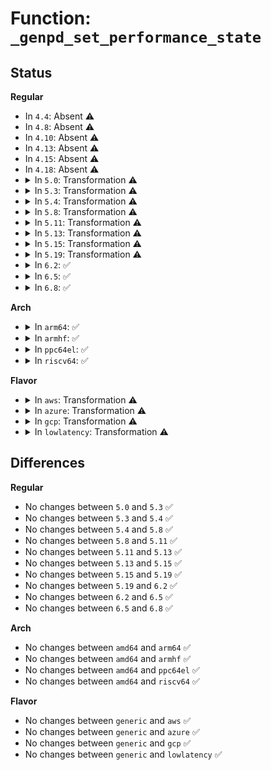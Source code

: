 # Function: <code>_genpd_set_performance_state</code>

## Status
<b>Regular</b>
<ul>
<li>
In <code>4.4</code>: Absent ⚠️
</li>
<li>
In <code>4.8</code>: Absent ⚠️
</li>
<li>
In <code>4.10</code>: Absent ⚠️
</li>
<li>
In <code>4.13</code>: Absent ⚠️
</li>
<li>
In <code>4.15</code>: Absent ⚠️
</li>
<li>
In <code>4.18</code>: Absent ⚠️
</li>
<li>
<details>
<summary>In <code>5.0</code>: Transformation ⚠️</summary>

```c
int _genpd_set_performance_state(struct generic_pm_domain *genpd, unsigned int state, int depth);
```

**Collision:** Unique Static

**Inline:** No

**Transformation:** True

**Instances:**

```
In drivers/base/power/domain.c (0)
Location: drivers/base/power/domain.c:287
Inline: False
Direct callers:
  - drivers/base/power/domain.c:dev_pm_genpd_set_performance_state
  - drivers/base/power/domain.c:_genpd_set_performance_state
  - drivers/base/power/domain.c:_genpd_set_performance_state
```
**Symbols:**

```
ffffffff816b7c90-ffffffff816b7e69: _genpd_set_performance_state (STB_LOCAL)
ffffffff816b943e-ffffffff816b945a: _genpd_set_performance_state.cold.23 (STB_LOCAL)
```
</details>
</li>
<li>
<details>
<summary>In <code>5.3</code>: Transformation ⚠️</summary>

```c
int _genpd_set_performance_state(struct generic_pm_domain *genpd, unsigned int state, int depth);
```

**Collision:** Unique Static

**Inline:** No

**Transformation:** True

**Instances:**

```
In drivers/base/power/domain.c (0)
Location: drivers/base/power/domain.c:290
Inline: False
Direct callers:
  - drivers/base/power/domain.c:dev_pm_genpd_set_performance_state
  - drivers/base/power/domain.c:_genpd_set_performance_state
  - drivers/base/power/domain.c:_genpd_set_performance_state
```
**Symbols:**

```
ffffffff816f18e0-ffffffff816f1abd: _genpd_set_performance_state (STB_LOCAL)
ffffffff816f352c-ffffffff816f354a: _genpd_set_performance_state.cold (STB_LOCAL)
```
</details>
</li>
<li>
<details>
<summary>In <code>5.4</code>: Transformation ⚠️</summary>

```c
int _genpd_set_performance_state(struct generic_pm_domain *genpd, unsigned int state, int depth);
```

**Collision:** Unique Static

**Inline:** No

**Transformation:** True

**Instances:**

```
In drivers/base/power/domain.c (0)
Location: drivers/base/power/domain.c:285
Inline: False
Direct callers:
  - drivers/base/power/domain.c:dev_pm_genpd_set_performance_state
  - drivers/base/power/domain.c:_genpd_set_performance_state
  - drivers/base/power/domain.c:_genpd_set_performance_state
```
**Symbols:**

```
ffffffff81716040-ffffffff8171621d: _genpd_set_performance_state (STB_LOCAL)
ffffffff8171794a-ffffffff81717968: _genpd_set_performance_state.cold (STB_LOCAL)
```
</details>
</li>
<li>
<details>
<summary>In <code>5.8</code>: Transformation ⚠️</summary>

```c
int _genpd_set_performance_state(struct generic_pm_domain *genpd, unsigned int state, int depth);
```

**Collision:** Unique Static

**Inline:** No

**Transformation:** True

**Instances:**

```
In drivers/base/power/domain.c (0)
Location: drivers/base/power/domain.c:285
Inline: False
Direct callers:
  - drivers/base/power/domain.c:dev_pm_genpd_set_performance_state
  - drivers/base/power/domain.c:_genpd_set_performance_state
  - drivers/base/power/domain.c:_genpd_set_performance_state
```
**Symbols:**

```
ffffffff817d2060-ffffffff817d22d5: _genpd_set_performance_state (STB_LOCAL)
ffffffff817d351a-ffffffff817d3535: _genpd_set_performance_state.cold (STB_LOCAL)
```
</details>
</li>
<li>
<details>
<summary>In <code>5.11</code>: Transformation ⚠️</summary>

```c
int _genpd_set_performance_state(struct generic_pm_domain *genpd, unsigned int state, int depth);
```

**Collision:** Unique Static

**Inline:** No

**Transformation:** True

**Instances:**

```
In drivers/base/power/domain.c (0)
Location: drivers/base/power/domain.c:300
Inline: False
Direct callers:
  - drivers/base/power/domain.c:dev_pm_genpd_set_performance_state
  - drivers/base/power/domain.c:_genpd_set_performance_state
  - drivers/base/power/domain.c:_genpd_set_performance_state
```
**Symbols:**

```
ffffffff817e6870-ffffffff817e6ae5: _genpd_set_performance_state (STB_LOCAL)
ffffffff81c0f002-ffffffff81c0f01d: _genpd_set_performance_state.cold (STB_LOCAL)
```
</details>
</li>
<li>
<details>
<summary>In <code>5.13</code>: Transformation ⚠️</summary>

```c
int _genpd_set_performance_state(struct generic_pm_domain *genpd, unsigned int state, int depth);
```

**Collision:** Unique Static

**Inline:** No

**Transformation:** True

**Instances:**

```
In drivers/base/power/domain.c (0)
Location: drivers/base/power/domain.c:312
Inline: False
Direct callers:
  - drivers/base/power/domain.c:dev_pm_genpd_set_performance_state
  - drivers/base/power/domain.c:_genpd_set_performance_state
  - drivers/base/power/domain.c:_genpd_set_performance_state
```
**Symbols:**

```
ffffffff817cac70-ffffffff817caee6: _genpd_set_performance_state (STB_LOCAL)
ffffffff81c0116c-ffffffff81c01187: _genpd_set_performance_state.cold (STB_LOCAL)
```
</details>
</li>
<li>
<details>
<summary>In <code>5.15</code>: Transformation ⚠️</summary>

```c
int _genpd_set_performance_state(struct generic_pm_domain *genpd, unsigned int state, int depth);
```

**Collision:** Unique Static

**Inline:** No

**Transformation:** True

**Instances:**

```
In drivers/base/power/domain.c (0)
Location: drivers/base/power/domain.c:312
Inline: False
Direct callers:
  - drivers/base/power/domain.c:_genpd_set_performance_state
  - drivers/base/power/domain.c:_genpd_set_performance_state
```
**Symbols:**

```
ffffffff81854d40-ffffffff81854fb6: _genpd_set_performance_state (STB_LOCAL)
ffffffff81d03fad-ffffffff81d03fc8: _genpd_set_performance_state.cold (STB_LOCAL)
```
</details>
</li>
<li>
<details>
<summary>In <code>5.19</code>: Transformation ⚠️</summary>

```c
int _genpd_set_performance_state(struct generic_pm_domain *genpd, unsigned int state, int depth);
```

**Collision:** Unique Static

**Inline:** No

**Transformation:** True

**Instances:**

```
In drivers/base/power/domain.c (0)
Location: drivers/base/power/domain.c:317
Inline: False
Direct callers:
  - drivers/base/power/domain.c:_genpd_set_performance_state
  - drivers/base/power/domain.c:_genpd_set_performance_state
```
**Symbols:**

```
ffffffff8199b9a0-ffffffff8199bc24: _genpd_set_performance_state (STB_LOCAL)
ffffffff81ecc8a2-ffffffff81ecc8bd: _genpd_set_performance_state.cold (STB_LOCAL)
```
</details>
</li>
<li>
<details>
<summary>In <code>6.2</code>: ✅</summary>

```c
int _genpd_set_performance_state(struct generic_pm_domain *genpd, unsigned int state, int depth);
```

**Collision:** Unique Static

**Inline:** No

**Transformation:** False

**Instances:**

```
In drivers/base/power/domain.c (ffffffff81b0cb90)
Location: drivers/base/power/domain.c:314
Inline: False
Direct callers:
  - drivers/base/power/domain.c:_genpd_set_performance_state
  - drivers/base/power/domain.c:_genpd_set_performance_state
```
**Symbols:**

```
ffffffff81b0cb90-ffffffff81b0ce27: _genpd_set_performance_state (STB_LOCAL)
```
</details>
</li>
<li>
<details>
<summary>In <code>6.5</code>: ✅</summary>

```c
int _genpd_set_performance_state(struct generic_pm_domain *genpd, unsigned int state, int depth);
```

**Collision:** Unique Static

**Inline:** No

**Transformation:** False

**Instances:**

```
In drivers/base/power/domain.c (ffffffff81b5ab90)
Location: drivers/base/power/domain.c:314
Inline: False
Direct callers:
  - drivers/base/power/domain.c:_genpd_set_performance_state
  - drivers/base/power/domain.c:_genpd_set_performance_state
```
**Symbols:**

```
ffffffff81b5ab90-ffffffff81b5ae27: _genpd_set_performance_state (STB_LOCAL)
```
</details>
</li>
<li>
<details>
<summary>In <code>6.8</code>: ✅</summary>

```c
int _genpd_set_performance_state(struct generic_pm_domain *genpd, unsigned int state, int depth);
```

**Collision:** Unique Static

**Inline:** No

**Transformation:** False

**Instances:**

```
In drivers/pmdomain/core.c (ffffffff81aa2650)
Location: drivers/pmdomain/core.c:313
Inline: False
Direct callers:
  - drivers/pmdomain/core.c:_genpd_set_performance_state
  - drivers/pmdomain/core.c:_genpd_set_performance_state
```
**Symbols:**

```
ffffffff81aa2650-ffffffff81aa28e7: _genpd_set_performance_state (STB_LOCAL)
```
</details>
</li>
</ul>
<b>Arch</b>
<ul>
<li>
<details>
<summary>In <code>arm64</code>: ✅</summary>

```c
int _genpd_set_performance_state(struct generic_pm_domain *genpd, unsigned int state, int depth);
```

**Collision:** Unique Static

**Inline:** No

**Transformation:** False

**Instances:**

```
In drivers/base/power/domain.c (ffff800010907200)
Location: drivers/base/power/domain.c:285
Inline: False
Direct callers:
  - drivers/base/power/domain.c:dev_pm_genpd_set_performance_state
  - drivers/base/power/domain.c:_genpd_set_performance_state
  - drivers/base/power/domain.c:_genpd_set_performance_state
```
**Symbols:**

```
ffff800010907200-ffff8000109073fc: _genpd_set_performance_state (STB_LOCAL)
```
</details>
</li>
<li>
<details>
<summary>In <code>armhf</code>: ✅</summary>

```c
int _genpd_set_performance_state(struct generic_pm_domain *genpd, unsigned int state, int depth);
```

**Collision:** Unique Static

**Inline:** No

**Transformation:** False

**Instances:**

```
In drivers/base/power/domain.c (c09f0f20)
Location: drivers/base/power/domain.c:285
Inline: False
Direct callers:
  - drivers/base/power/domain.c:dev_pm_genpd_set_performance_state
  - drivers/base/power/domain.c:_genpd_set_performance_state
  - drivers/base/power/domain.c:_genpd_set_performance_state
```
**Symbols:**

```
c09f0f20-c09f1104: _genpd_set_performance_state (STB_LOCAL)
```
</details>
</li>
<li>
<details>
<summary>In <code>ppc64el</code>: ✅</summary>

```c
int _genpd_set_performance_state(struct generic_pm_domain *genpd, unsigned int state, int depth);
```

**Collision:** Unique Static

**Inline:** No

**Transformation:** False

**Instances:**

```
In drivers/base/power/domain.c (c0000000009a6890)
Location: drivers/base/power/domain.c:285
Inline: False
Direct callers:
  - drivers/base/power/domain.c:dev_pm_genpd_set_performance_state
  - drivers/base/power/domain.c:_genpd_set_performance_state
  - drivers/base/power/domain.c:_genpd_set_performance_state
```
**Symbols:**

```
c0000000009a6890-c0000000009a6b14: _genpd_set_performance_state (STB_LOCAL)
```
</details>
</li>
<li>
<details>
<summary>In <code>riscv64</code>: ✅</summary>

```c
int _genpd_set_performance_state(struct generic_pm_domain *genpd, unsigned int state, int depth);
```

**Collision:** Unique Static

**Inline:** No

**Transformation:** False

**Instances:**

```
In drivers/base/power/domain.c (ffffffe00058e78c)
Location: drivers/base/power/domain.c:285
Inline: False
Direct callers:
  - drivers/base/power/domain.c:dev_pm_genpd_set_performance_state
  - drivers/base/power/domain.c:_genpd_set_performance_state
  - drivers/base/power/domain.c:_genpd_set_performance_state
```
**Symbols:**

```
ffffffe00058e78c-ffffffe00058e91a: _genpd_set_performance_state (STB_LOCAL)
```
</details>
</li>
</ul>
<b>Flavor</b>
<ul>
<li>
<details>
<summary>In <code>aws</code>: Transformation ⚠️</summary>

```c
int _genpd_set_performance_state(struct generic_pm_domain *genpd, unsigned int state, int depth);
```

**Collision:** Unique Static

**Inline:** No

**Transformation:** True

**Instances:**

```
In drivers/base/power/domain.c (0)
Location: drivers/base/power/domain.c:285
Inline: False
Direct callers:
  - drivers/base/power/domain.c:dev_pm_genpd_set_performance_state
  - drivers/base/power/domain.c:_genpd_set_performance_state
  - drivers/base/power/domain.c:_genpd_set_performance_state
```
**Symbols:**

```
ffffffff816dc370-ffffffff816dc54d: _genpd_set_performance_state (STB_LOCAL)
ffffffff816ddc7a-ffffffff816ddc98: _genpd_set_performance_state.cold (STB_LOCAL)
```
</details>
</li>
<li>
<details>
<summary>In <code>azure</code>: Transformation ⚠️</summary>

```c
int _genpd_set_performance_state(struct generic_pm_domain *genpd, unsigned int state, int depth);
```

**Collision:** Unique Static

**Inline:** No

**Transformation:** True

**Instances:**

```
In drivers/base/power/domain.c (0)
Location: drivers/base/power/domain.c:285
Inline: False
Direct callers:
  - drivers/base/power/domain.c:dev_pm_genpd_set_performance_state
  - drivers/base/power/domain.c:_genpd_set_performance_state
  - drivers/base/power/domain.c:_genpd_set_performance_state
```
**Symbols:**

```
ffffffff816b69f0-ffffffff816b6bcd: _genpd_set_performance_state (STB_LOCAL)
ffffffff816b82de-ffffffff816b82fc: _genpd_set_performance_state.cold (STB_LOCAL)
```
</details>
</li>
<li>
<details>
<summary>In <code>gcp</code>: Transformation ⚠️</summary>

```c
int _genpd_set_performance_state(struct generic_pm_domain *genpd, unsigned int state, int depth);
```

**Collision:** Unique Static

**Inline:** No

**Transformation:** True

**Instances:**

```
In drivers/base/power/domain.c (0)
Location: drivers/base/power/domain.c:285
Inline: False
Direct callers:
  - drivers/base/power/domain.c:dev_pm_genpd_set_performance_state
  - drivers/base/power/domain.c:_genpd_set_performance_state
  - drivers/base/power/domain.c:_genpd_set_performance_state
```
**Symbols:**

```
ffffffff81709d00-ffffffff81709edd: _genpd_set_performance_state (STB_LOCAL)
ffffffff8170b60a-ffffffff8170b628: _genpd_set_performance_state.cold (STB_LOCAL)
```
</details>
</li>
<li>
<details>
<summary>In <code>lowlatency</code>: Transformation ⚠️</summary>

```c
int _genpd_set_performance_state(struct generic_pm_domain *genpd, unsigned int state, int depth);
```

**Collision:** Unique Static

**Inline:** No

**Transformation:** True

**Instances:**

```
In drivers/base/power/domain.c (0)
Location: drivers/base/power/domain.c:285
Inline: False
Direct callers:
  - drivers/base/power/domain.c:dev_pm_genpd_set_performance_state
  - drivers/base/power/domain.c:_genpd_set_performance_state
  - drivers/base/power/domain.c:_genpd_set_performance_state
```
**Symbols:**

```
ffffffff81724870-ffffffff81724a4d: _genpd_set_performance_state (STB_LOCAL)
ffffffff81725ff7-ffffffff81726015: _genpd_set_performance_state.cold (STB_LOCAL)
```
</details>
</li>
</ul>

## Differences
<b>Regular</b>
<ul>
<li>
No changes between <code>5.0</code> and <code>5.3</code> ✅
</li>
<li>
No changes between <code>5.3</code> and <code>5.4</code> ✅
</li>
<li>
No changes between <code>5.4</code> and <code>5.8</code> ✅
</li>
<li>
No changes between <code>5.8</code> and <code>5.11</code> ✅
</li>
<li>
No changes between <code>5.11</code> and <code>5.13</code> ✅
</li>
<li>
No changes between <code>5.13</code> and <code>5.15</code> ✅
</li>
<li>
No changes between <code>5.15</code> and <code>5.19</code> ✅
</li>
<li>
No changes between <code>5.19</code> and <code>6.2</code> ✅
</li>
<li>
No changes between <code>6.2</code> and <code>6.5</code> ✅
</li>
<li>
No changes between <code>6.5</code> and <code>6.8</code> ✅
</li>
</ul>
<b>Arch</b>
<ul>
<li>
No changes between <code>amd64</code> and <code>arm64</code> ✅
</li>
<li>
No changes between <code>amd64</code> and <code>armhf</code> ✅
</li>
<li>
No changes between <code>amd64</code> and <code>ppc64el</code> ✅
</li>
<li>
No changes between <code>amd64</code> and <code>riscv64</code> ✅
</li>
</ul>
<b>Flavor</b>
<ul>
<li>
No changes between <code>generic</code> and <code>aws</code> ✅
</li>
<li>
No changes between <code>generic</code> and <code>azure</code> ✅
</li>
<li>
No changes between <code>generic</code> and <code>gcp</code> ✅
</li>
<li>
No changes between <code>generic</code> and <code>lowlatency</code> ✅
</li>
</ul>
